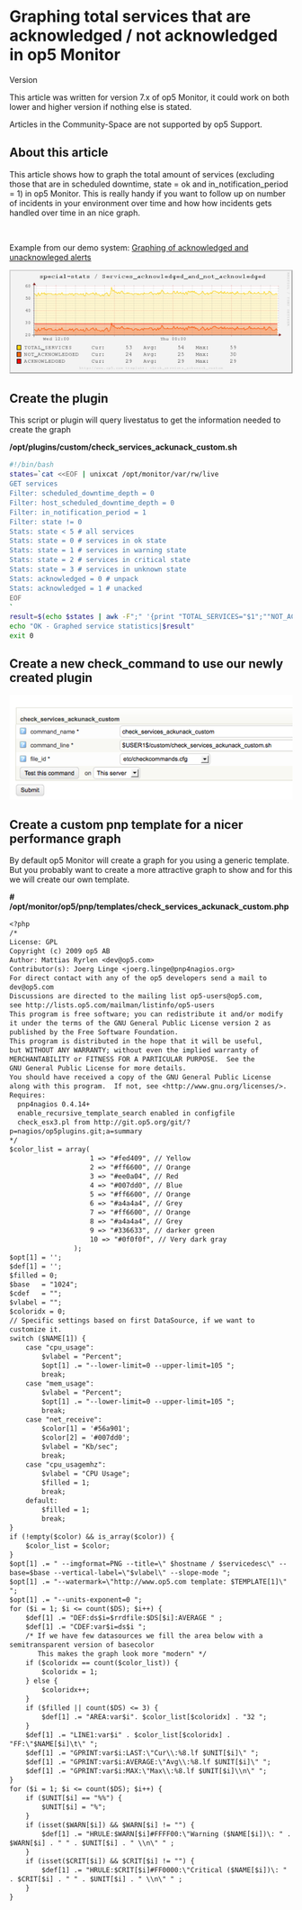 # Graphing total services that are acknowledged / not acknowledged in op5 Monitor

Version

This article was written for version 7.x of op5 Monitor, it could work on both lower and higher version if nothing else is stated.

Articles in the Community-Space are not supported by op5 Support.

## About this article

This article shows how to graph the total amount of services (excluding those that are in scheduled downtime, state = ok and in\_notification\_period = 1) in op5 Monitor. This is really handy if you want to follow up on number of incidents in your environment over time and how how incidents gets handled over time in an nice graph.

 

Example from our demo system: [Graphing of acknowledged and unacknowleged alerts](https://demo.op5.com/monitor/index.php/extinfo/details?host=special-stats&service=Services%20acknowledged%20and%20not%20acknowledged)

![](attachments/5376623/5734740.png)

## Create the plugin

This script or plugin will query livestatus to get the information needed to create the graph

**/opt/plugins/custom/check\_services\_ackunack\_custom.sh**

``` {.bash data-syntaxhighlighter-params="brush: bash; gutter: false; theme: Confluence" data-theme="Confluence" style="brush: bash; gutter: false; theme: Confluence"}
#!/bin/bash
states=`cat <<EOF | unixcat /opt/monitor/var/rw/live
GET services
Filter: scheduled_downtime_depth = 0
Filter: host_scheduled_downtime_depth = 0
Filter: in_notification_period = 1 
Filter: state != 0
Stats: state < 5 # all services
Stats: state = 0 # services in ok state
Stats: state = 1 # services in warning state
Stats: state = 2 # services in critical state
Stats: state = 3 # services in unknown state
Stats: acknowledged = 0 # unpack
Stats: acknowledged = 1 # unacked
EOF
`
result=$(echo $states | awk -F";" '{print "TOTAL_SERVICES="$1";""NOT_ACKNOWLEDGED="$6";""ACKNOWLEDGED="$7}')
echo "OK - Graphed service statistics|$result"
exit 0
```

## Create a new check\_command to use our newly created plugin

![](attachments/5376623/5734739.png)

## Create a custom pnp template for a nicer performance graph

By default op5 Monitor will create a graph for you using a generic template. But you probably want to create a more attractive graph to show and for this we will create our own template.

**\# /opt/monitor/op5/pnp/templates/check\_services\_ackunack\_custom.php**

``` {.php data-syntaxhighlighter-params="brush: php; gutter: false; theme: Confluence" data-theme="Confluence" style="brush: php; gutter: false; theme: Confluence"}
<?php
/*
License: GPL
Copyright (c) 2009 op5 AB
Author: Mattias Ryrlen <dev@op5.com>
Contributor(s): Joerg Linge <joerg.linge@pnp4nagios.org>
For direct contact with any of the op5 developers send a mail to dev@op5.com
Discussions are directed to the mailing list op5-users@op5.com,
see http://lists.op5.com/mailman/listinfo/op5-users
This program is free software; you can redistribute it and/or modify
it under the terms of the GNU General Public License version 2 as
published by the Free Software Foundation.
This program is distributed in the hope that it will be useful,
but WITHOUT ANY WARRANTY; without even the implied warranty of
MERCHANTABILITY or FITNESS FOR A PARTICULAR PURPOSE.  See the
GNU General Public License for more details.
You should have received a copy of the GNU General Public License
along with this program.  If not, see <http://www.gnu.org/licenses/>.
Requires:
  pnp4nagios 0.4.14+
  enable_recursive_template_search enabled in configfile
  check_esx3.pl from http://git.op5.org/git/?p=nagios/op5plugins.git;a=summary
*/
$color_list = array(
                    1 => "#fed409", // Yellow
                    2 => "#ff6600", // Orange
                    3 => "#ee0a04", // Red
                    4 => "#007dd0", // Blue
                    5 => "#ff6600", // Orange
                    6 => "#a4a4a4", // Grey                    
                    7 => "#ff6600", // Orange
                    8 => "#a4a4a4", // Grey
                    9 => "#336633", // darker green
                    10 => "#0f0f0f", // Very dark gray
                );
$opt[1] = '';
$def[1] = '';
$filled = 0;
$base   = "1024";
$cdef   = "";
$vlabel = "";
$coloridx = 0;
// Specific settings based on first DataSource, if we want to customize it.
switch ($NAME[1]) {
    case "cpu_usage":
        $vlabel = "Percent";
        $opt[1] .= "--lower-limit=0 --upper-limit=105 ";
        break;
    case "mem_usage":
        $vlabel = "Percent";
        $opt[1] .= "--lower-limit=0 --upper-limit=105 ";
        break;
    case "net_receive":
        $color[1] = '#56a901';
        $color[2] = '#007dd0';
        $vlabel = "Kb/sec";
        break;
    case "cpu_usagemhz":
        $vlabel = "CPU Usage";
        $filled = 1;
        break;
    default:
        $filled = 1;
        break;
}
if (!empty($color) && is_array($color)) {
    $color_list = $color;
}
$opt[1] .= " --imgformat=PNG --title=\" $hostname / $servicedesc\" --base=$base --vertical-label=\"$vlabel\" --slope-mode ";
$opt[1] .= "--watermark=\"http://www.op5.com template: $TEMPLATE[1]\" ";
$opt[1] .= "--units-exponent=0 ";
for ($i = 1; $i <= count($DS); $i++) {
    $def[1] .= "DEF:ds$i=$rrdfile:$DS[$i]:AVERAGE " ;
    $def[1] .= "CDEF:var$i=ds$i ";
    /* If we have few datasources we fill the area below with a semitransparent version of basecolor
       This makes the graph look more "modern" */
    if ($coloridx == count($color_list)) {
        $coloridx = 1;
    } else {
        $coloridx++;
    }
    if ($filled || count($DS) <= 3) {
        $def[1] .= "AREA:var$i". $color_list[$coloridx] . "32 ";
    }
    $def[1] .= "LINE1:var$i" . $color_list[$coloridx] . "FF:\"$NAME[$i]\t\" ";
    $def[1] .= "GPRINT:var$i:LAST:\"Cur\\:%8.lf $UNIT[$i]\" ";
    $def[1] .= "GPRINT:var$i:AVERAGE:\"Avg\\:%8.lf $UNIT[$i]\" ";
    $def[1] .= "GPRINT:var$i:MAX:\"Max\\:%8.lf $UNIT[$i]\\n\" ";
}
for ($i = 1; $i <= count($DS); $i++) {
    if ($UNIT[$i] == "%%") {
        $UNIT[$i] = "%";
    }
    if (isset($WARN[$i]) && $WARN[$i] != "") {
        $def[1] .= "HRULE:$WARN[$i]#FFFF00:\"Warning ($NAME[$i])\: " . $WARN[$i] . " " . $UNIT[$i] . " \\n\" " ;
    }
    if (isset($CRIT[$i]) && $CRIT[$i] != "") {
        $def[1] .= "HRULE:$CRIT[$i]#FF0000:\"Critical ($NAME[$i])\: " . $CRIT[$i] . " " . $UNIT[$i] . " \\n\" " ;
    }
}
```

 

 

 

 

